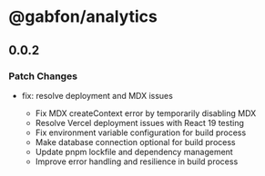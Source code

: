 # @gabfon/analytics

## 0.0.2

### Patch Changes

- fix: resolve deployment and MDX issues

  - Fix MDX createContext error by temporarily disabling MDX
  - Resolve Vercel deployment issues with React 19 testing
  - Fix environment variable configuration for build process
  - Make database connection optional for build process
  - Update pnpm lockfile and dependency management
  - Improve error handling and resilience in build process
